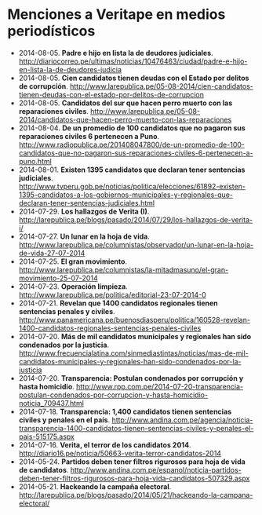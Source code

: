# Menciones a Veritape en medios periodísticos

* 2014-08-05. **Padre e hijo en lista la de deudores judiciales**. <http://diariocorreo.pe/ultimas/noticias/10476463/ciudad/padre-e-hijo-en-lista-la-de-deudores-judicia>
* 2014-08-05. **Cien candidatos tienen deudas con el Estado por delitos de corrupción**. <http://www.larepublica.pe/05-08-2014/cien-candidatos-tienen-deudas-con-el-estado-por-delitos-de-corrupcion>
* 2014-08-05. **Candidatos del sur que hacen perro muerto con las reparaciones civiles**. <http://www.larepublica.pe/05-08-2014/candidatos-que-hacen-perro-muerto-con-las-reparaciones>
* 2014-08-04. **De un promedio de 100 candidatos que no pagaron sus reparaciones civiles 6 pertenecen a Puno**. <http://www.radiopublica.pe/201408047800/de-un-promedio-de-100-candidatos-que-no-pagaron-sus-reparaciones-civiles-6-pertenecen-a-puno.html>
* 2014-08-01. **Existen 1395 candidatos que declaran tener sentencias judiciales**. <http://www.tvperu.gob.pe/noticias/politica/elecciones/61892-existen-1395-candidatos-a-los-gobiernos-municipales-y-regionales-que-declaran-tener-sentencias-judiciales.html>
* 2014-07-29. **Los hallazgos de Verita (I)**. <http://larepublica.pe/blogs/pasado/2014/07/29/los-hallazgos-de-verita-i/>
* 2014-07-27. **Un lunar en la hoja de vida**. <http://www.larepublica.pe/columnistas/observador/un-lunar-en-la-hoja-de-vida-27-07-2014>
* 2014-07-25. **El gran movimiento**. <http://www.larepublica.pe/columnistas/la-mitadmasuno/el-gran-movimiento-25-07-2014>
* 2014-07-23. **Operación limpieza**. <http://www.larepublica.pe/politica/editorial-23-07-2014-0>
* 2014-07-21. **Revelan que 1400 candidatos regionales tienen sentencias penales y civiles**. <http://www.panamericana.pe/buenosdiasperu/politica/160528-revelan-1400-candidatos-regionales-sentencias-penales-civiles>
* 2014-07-20. **Más de mil candidatos municipales y regionales han sido condenados por la justicia**. <http://www.frecuencialatina.com/sinmediastintas/noticias/mas-de-mil-candidatos-municipales-y-regionales-han-sido-condenados-por-la-justicia>
* 2014-07-20. **Transparencia: Postulan condenados por corrupción y hasta homicidio**. <http://www.rpp.com.pe/2014-07-20-transparencia-postulan-condenados-por-corrupcion-y-hasta-homicidio-noticia_709437.html>
* 2014-07-18. **Transparencia: 1,400 candidatos tienen sentencias civiles y penales en el país**. <http://www.andina.com.pe/agencia/noticia-transparencia-1400-candidatos-tienen-sentencias-civiles-y-penales-el-pais-515175.aspx>
* 2014-07-16. **Verita, el terror de los candidatos 2014**. <http://diario16.pe/noticia/50663-verita-terror-candidatos-2014>
* 2014-05-24. **Partidos deben tener filtros rigurosos para hoja de vida de candidatos**. <http://www.andina.com.pe/espanol/noticia-partidos-deben-tener-filtros-rigurosos-para-hoja-vida-candidatos-507329.aspx>
* 2014-05-21. **Hackeando la campaña electoral**. <http://larepublica.pe/blogs/pasado/2014/05/21/hackeando-la-campana-electoral/>

